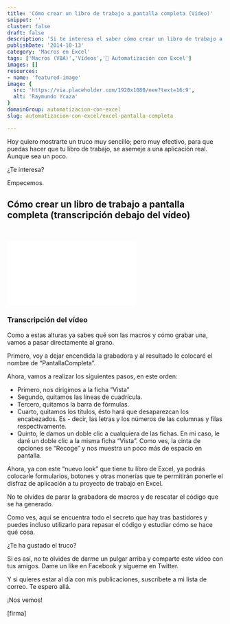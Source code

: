 ```yaml
---
title: 'Cómo crear un libro de trabajo a pantalla completa (Vídeo)'
snippet: ''
cluster: false
draft: false 
description: 'Si te interesa el saber cómo crear un libro de trabajo a pantalla completa, entonces aquí te dejo un vídeo de dos minutos en el que te muestro cómo hacerlo.'
publishDate: '2014-10-13'
category: 'Macros en Excel'
tags: ['Macros (VBA)','Vídeos','🤖 Automatización con Excel']
images: []
resources: 
- name: 'featured-image'
image: {
  src: 'https://via.placeholder.com/1920x1080/eee?text=16:9',
  alt: 'Raymundo Ycaza'
}
domainGroup: automatizacion-con-excel
slug: automatizacion-con-excel/excel-pantalla-completa

---
```


Hoy quiero mostrarte un truco muy sencillo; pero muy efectivo, para que puedas hacer que tu libro de trabajo, se asemeje a una aplicación real. Aunque sea un poco.

¿Te interesa?

Empecemos.

## Cómo crear un libro de trabajo a pantalla completa (transcripción debajo del vídeo)

 

<iframe src="//www.youtube.com/embed/46edOQv8zNA?modestbranding=1&amp;autohide=1&amp;showinfo=0" frameborder="0" allowfullscreen></iframe>

### Transcripción del vídeo

Como a estas alturas ya sabes qué son las macros y cómo grabar una, vamos a pasar directamente al grano.

Primero, voy a dejar encendida la grabadora y al resultado le colocaré el nombre de “PantallaCompleta”.

Ahora, vamos a realizar los siguientes pasos, en este orden:

- Primero, nos dirigimos a la ficha “Vista”
- Segundo, quitamos las líneas de cuadrícula.
- Tercero, quitamos la barra de fórmulas.
- Cuarto, quitamos los títulos, ésto hará que desaparezcan los encabezados. Es - decir, las letras y los números de las columnas y filas respectivamente.
- Quinto, le damos un doble clic a cualquiera de las fichas. En mi caso, le daré un doble clic a la misma ficha “Vista”. Como ves, la cinta de opciones se “Recoge” y nos muestra un poco más de espacio en pantalla.

Ahora, ya con este “nuevo look” que tiene tu libro de Excel, ya podrás colocarle formularios, botones y otras monerías que te permitirán ponerle el disfraz de aplicación a tu proyecto de trabajo en Excel.

No te olvides de parar la grabadora de macros y de rescatar el código que se ha generado.

Como ves, aquí se encuentra todo el secreto que hay tras bastidores y puedes incluso utilizarlo para repasar el código y estudiar cómo se hace qué cosa.

¿Te ha gustado el truco?

Si es así, no te olvides de darme un pulgar arriba y comparte este vídeo con tus amigos. Dame un like en Facebook y sígueme en Twitter.

Y si quieres estar al día con mis publicaciones, suscríbete a mi lista de correo. Te espero allá.

¡Nos vemos!

\[firma\]
